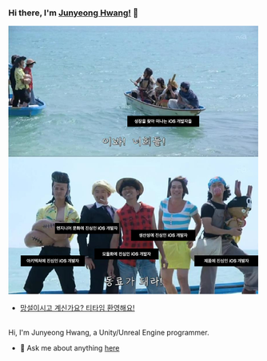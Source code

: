 ### Hi there, I'm [Junyeong Hwang!](https://github.com/devJunyeong) 👋

<img src="https://github.com/GeekTree0101/Geektree0101/blob/master/hire.png" width=500pt />

- [망설이시고 계신가요? 티타임 환영해요!](https://www.linkedin.com/in/junyeong-hwang-760b03235/)

<br />
Hi, I'm Junyeong Hwang, a Unity/Unreal Engine programmer.

- 💬 Ask me about anything [here](https://github.com/devJunyeong/devJunyeong/issues)
